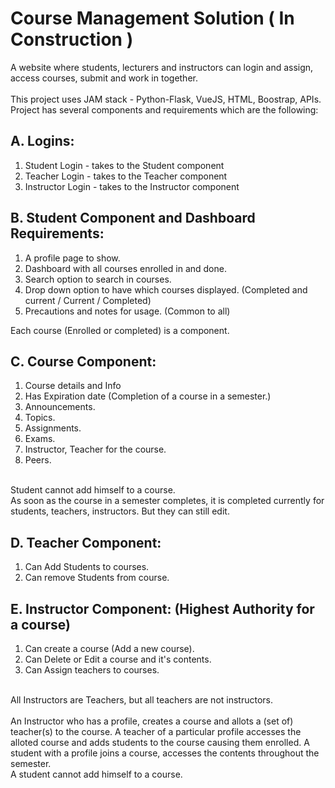 # Course Management Solution ( In Construction )
A website where students, lecturers and instructors can login and assign, access courses, submit and work in together.
<br><br>
This project uses JAM stack - Python-Flask, VueJS, HTML, Boostrap, APIs.<br>
Project has several components and requirements which are the following:<br>

## A. Logins:<br>
<ol>
<li> Student Login - takes to the Student component </li>
<li> Teacher Login - takes to the Teacher component </li>
<li> Instructor Login - takes to the Instructor component </li>
</ol>

## B. Student Component and Dashboard Requirements:<br>
<ol>
<li> A profile page to show. </li>
<li> Dashboard with all courses enrolled in and done. </li>
<li> Search option to search in courses. </li>
<li> Drop down option to have which courses displayed. (Completed and current / Current / Completed) </li>
<li> Precautions and notes for usage. (Common to all) </li>
</ol>
Each course (Enrolled or completed) is a component. <br>

## C. Course Component: <br>
<ol>
<li> Course details and Info </li>
<li> Has Expiration date (Completion of a course in a semester.) </li>
<li> Announcements. </li>
<li> Topics. </li>
<li> Assignments.  </li>
<li> Exams. </li>
<li> Instructor, Teacher for the course. </li>
<li> Peers. </li>
</ol>
<br>
Student cannot add himself to a course. <br>
As soon as the course in a semester completes, it is completed currently for students, teachers, instructors. But they can still edit. <br>

## D. Teacher Component: <br>
<ol>
<li> Can Add Students to courses. </li>
<li> Can remove Students from course. </li>
</ol>

## E. Instructor Component: (Highest Authority for a course) <br>
<ol>
<li> Can create a course (Add a new course). </li>
<li> Can Delete or Edit a course and it's contents. </li>
<li> Can Assign teachers to courses. </li>
</ol>
<br>
All Instructors are Teachers, but all teachers are not instructors.<br>
<br>
An Instructor who has a profile, creates a course and allots a (set of) teacher(s) to the course. A teacher of a particular profile accesses the alloted course and adds students to the course causing them enrolled. A student with a profile joins a course, accesses the contents throughout the semester. <br>
A student cannot add himself to a course. <br>
